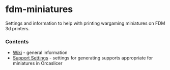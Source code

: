 # fdm-miniatures
Settings and information to help with printing wargaming miniatures on FDM 3d printers.

### Contents
* [Wiki](https://github.com/pawnstorm-runner/fdm-miniatures/wiki) - general information
* [Support Settings](https://github.com/pawnstorm-runner/fdm-miniatures/blob/main/support-settings.md) - settings for generating supports appropriate for miniatures in Orcaslicer

